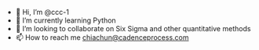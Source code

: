 - 👋 Hi, I’m @ccc-1
- 🌱 I’m currently learning Python
- 💞️ I’m looking to collaborate on Six Sigma and other quantitative methods
- 📫 How to reach me chiachun@cadenceprocess.com

<!---
ccc-1/ccc-1 is a ✨ special ✨ repository because its `README.md` (this file) appears on your GitHub profile.
You can click the Preview link to take a look at your changes.
--->
